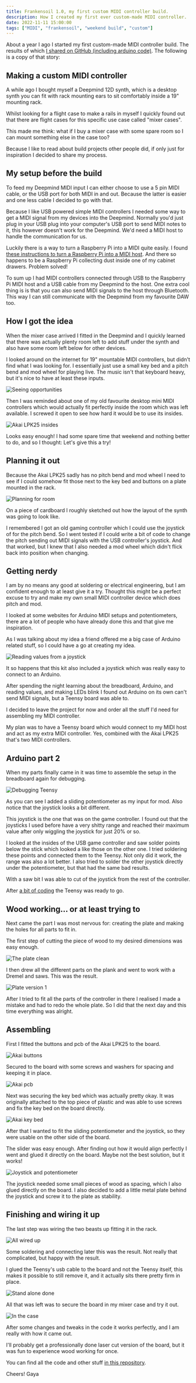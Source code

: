 ```yaml
---
title: Frankensoil 1.0, my first custom MIDI controller build.
description: How I created my first ever custom-made MIDI controller.
date: 2022-11-11 15:00:00
tags: ["MIDI", "frankensoil", "weekend build", "custom"]
---
```

About a year I ago I started my first custom-made MIDI controller build. The results of which [I shared on GitHub (including arduino code)](https://github.com/Gaya/frankensoil). The following is a copy of that story:

## Making a custom MIDI controller

A while ago I bought myself a Deepmind 12D synth, which is a desktop synth you can fit with rack mounting ears to sit comfortably inside a 19" mounting rack.

Whilst looking for a flight case to make a rails in myself I quickly found out that there are flight cases for this specific use case called "mixer cases".

This made me think: what if I buy a mixer case with some spare room so I can mount something else in the case too?

Because I like to read about build projects other people did, if only just for inspiration I decided to share my process.

## My setup before the build

To feed my Deepmind MIDI input I can either choose to use a 5 pin MIDI cable, or the USB port for both MIDI in and out. Because the latter is easier and one less cable I decided to go with that.

Because I like USB powered simple MIDI controllers I needed some way to get a MIDI signal from my devices into the Deepmind. Normally you'd just plug in your USB plug into your computer's USB port to send MIDI notes to it, this however doesn't work for the Deepmind. We'd need a MIDI host to handle the communication for us.

Luckily there is a way to turn a Raspberry Pi into a MIDI quite easily. I found [these instructions to turn a Raspberry Pi into a MIDI host](https://neuma.studio/rpi-as-midi-host.html). And there so happens to be a Raspberry Pi collecting dust inside one of my cabinet drawers. Problem solved!

To sum up I had MIDI controllers connected through USB to the Raspberry Pi MIDI host and a USB cable from my Deepmind to the host. One extra cool thing is is that you can also send MIDI signals to the host through Bluetooth. This way I can still communicate with the Deepmind from my favourite DAW too.

## How I got the idea

When the mixer case arrived I fitted in the Deepmind and I quickly learned that there was actually plenty room left to add stuff under the synth and also have some room left below for other devices.

I looked around on the internet for 19" mountable MIDI controllers, but didn't find what I was looking for. I essentially just use a small key bed and a pitch bend and mod wheel for playing live. The music isn't that keyboard heavy, but it's nice to have at least these inputs.

![Seeing opportunities](how_01.webp)

Then I was reminded about one of my old favourite desktop mini MIDI controllers which would actually fit perfectly inside the room which was left available. I screwed it open to see how hard it would be to use its insides.

![Akai LPK25 insides](how_02.webp)

Looks easy enough! I had some spare time that weekend and nothing better to do, and so I thought:  Let's give this a try!

## Planning it out

Because the Akai LPK25 sadly has no pitch bend and mod wheel I need to see if I could somehow fit those next to the key bed and buttons on a plate mounted in the rack.

![Planning for room](how_03.webp)

On a piece of cardboard I roughly sketched out how the layout of the synth was going to look like.

I remembered I got an old gaming controller which I could use the joystick of for the pitch bend. So I went tested if I could write a bit of code to change the pitch sending out MIDI signals with the USB controller's joystick. And that worked, but I knew that I also needed a mod wheel which didn't flick back into position when changing.

## Getting nerdy

I am by no means any good at soldering or electrical engineering, but I am confident enough to at least give it a try. Thought this might be a perfect excuse to try and make my own small MIDI controller device which does pitch and mod.

I looked at some websites for Arduino MIDI setups and potentiometers, there are a lot of people who have already done this and that give me inspiration.

As I was talking about my idea a friend offered me a big case of Arduino related stuff, so I could have a go at creating my idea.

![Reading values from a joystick](how_04.webp)

It so happens that this kit also included a joystick which was really easy to connect to an Arduino.

After spending the night learning about the breadboard, Arduino, and reading values, and making LEDs blink I found out Arduino on its own can't send MIDI signals, but a Teensy board was able to.

I decided to leave the project for now and order all the stuff I'd need for assembling my MIDI controller.

My plan was to have a Teensy board which would connect to my MIDI host and act as my extra MIDI controller. Yes, combined with the Akai LPK25 that's two MIDI controllers.

## Arduino part 2

When my parts finally came in it was time to assemble the setup in the breadboard again for debugging.

![Debugging Teensy](how_05.webp)

As you can see I added a sliding potentiometer as my input for mod. Also notice that the joystick looks a bit different.

This joystick is the one that was on the game controller. I found out that the joysticks I used before have a very shitty range and reached their maximum value after only wiggling the joystick for just 20% or so.

I looked at the insides of the USB game controller and saw solder points below the stick which looked a like those on the other one. I tried soldering these points and connected them to the Teensy. Not only did it work, the range was also a lot better. I also tried to solder the other joystick directly under the potentiometer, but that had the same bad results.

With a saw bit I was able to cut of the joystick from the rest of the controller.

After [a bit of coding](https://github.com/Gaya/frankensoil/blob/master/arduino/AnalogControlChange.ino) the Teensy was ready to go.

## Wood working... or at least trying to

Next came the part I was most nervous for: creating the plate and making the holes for all parts to fit in.

The first step of cutting the piece of wood to my desired dimensions was easy enough.

![The plate clean](how_06.webp)

I then drew all the different parts on the plank and went to work with a Dremel and saws. This was the result.

![Plate version 1](how_07.webp)

After I tried to fit all the parts of the controller in there I realised I made a mistake and had to redo the whole plate. So I did that the next day and this time everything was alright.

## Assembling

First I fitted the buttons and pcb of the Akai LPK25 to the board.

![Akai buttons](how_08.webp)

Secured to the board with some screws and washers for spacing and keeping it in place.

![Akai pcb](how_09.webp)

Next was securing the key bed which was actually pretty okay. It was originally attached to the top piece of plastic and was able to use screws and fix the key bed on the board directly.

![Akai key bed](how_10.webp)

After that I wanted to fit the sliding potentiometer and the joystick, so they were usable on the other side of the board.

The slider was easy enough. After finding out how it would align perfectly I went and glued it directly on the board. Maybe not the best solution, but it works!

![Joystick and potentiometer](how_11.webp)

The joystick needed some small pieces of wood as spacing, which I also glued directly on the board. I also decided to add a little metal plate behind the joystick and screw it to the plate as stability.

## Finishing and wiring it up

The last step was wiring the two beasts up fitting it in the rack.

![All wired up](how_12.webp)

Some soldering and connecting later this was the result. Not really that complicated, but happy with the result.

I glued the Teensy's usb cable to the board and not the Teensy itself, this makes it possible to still remove it, and it actually sits there pretty firm in place.

![Stand alone done](how_13.webp)

All that was left was to secure the board in my mixer case and try it out.

![In the case](how_14.webp)

After some changes and tweaks in the code it works perfectly, and I am really with how it came out.

I'll probably get a professionally done laser cut version of the board, but it was fun to experience wood working for once.

You can find all the code and other stuff [in this repository]((https://github.com/Gaya/frankensoil)).

Cheers! Gaya
